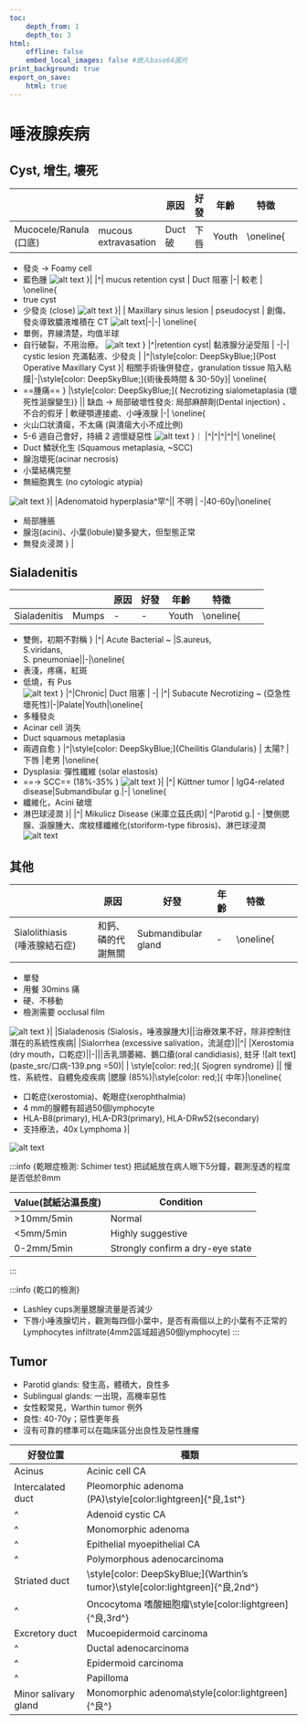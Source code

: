 ```yaml
---
toc:
    depth_from: 1
    depth_to: 3
html:
    offline: false
    embed_local_images: false #嵌入base64圖片
print_background: true
export_on_save:
    html: true
---
```


# 唾液腺疾病 


## Cyst, 增生, 壞死 
|||原因|好發| 年齡 |特徵|||
|-|-|-|-|-|-|-|-|
| Mucocele/Ranula (口底)| mucous extravasation |Duct 破 | 下唇 | Youth| \oneline{
- 發炎 &rarr; Foamy cell
- 藍色腫 
 ![alt text](paste_src/口病-128.png)
}|
|^| mucus retention cyst | Duct 阻塞 |-| 較老 | \oneline{
- true cyst 
- 少發炎 (close)
![alt text](paste_src/口病-129.png)
}|
| Maxillary sinus lesion | pseudocyst | 創傷、發炎導致膿液堆積在 CT ![alt text](paste_src/口病-130.png)|-|-| \oneline{
- 單側，界線清楚，均值半球
- 自行破裂，不用治療。
  ![alt text](paste_src/口病-131.png)
}
|^|retention cyst| 黏液腺分泌受阻 | -|-| cystic lesion 充滿黏液、少發炎 |
|^|\style[color: DeepSkyBlue;]{Post Operative Maxillary Cyst }|  相關手術後併發症，granulation tissue 陷入粘膜|-|\style[color: DeepSkyBlue;]{術後長時間 & 30-50y}| \oneline{
- ==腫痛==
}
|\style[color: DeepSkyBlue;]{ Necrotizing sialometaplasia (壞死性涎腺變生)} || 缺血 &rarr; 局部破壞性發炎: 局部麻醉劑(Dental injection) 、不合的假牙 | 軟硬顎連接處、小唾液腺 |-| \oneline{
- 火山口狀潰瘍，不太痛 (與潰瘍大小不成比例) 
- 5-6 週自己會好，持續 2 週懷疑惡性
![alt text](paste_src/口病-132.png)
}｜
|^|^|^|^|^| \oneline{
- Duct 鱗狀化生 (Squamous metaplasia, ~SCC)
- 腺泡壞死(acinar necrosis)
- 小葉結構完整
- 無細胞異生 (no cytologic atypia) 

![alt text](paste_src/口病-133.png)
}|
|Adenomatoid hyperplasia^罕^|| 不明 | -|40-60y|\oneline{
- 局部腫脹
- 腺泡(acini)、小葉(lobule)變多變大，但型態正常
- 無發炎浸潤 
} | 


## Sialadenitis

|||原因|好發| 年齡 |特徵|||
|-|-|-|-|-|-|-|-|
|Sialadenitis| Mumps |-|-|Youth|\oneline{
- 雙側，初期不對稱
}
|^| Acute Bacterial ~ |S.aureus,<br> S.viridans,<br> S. pneumoniae||-|\oneline{
- 表淺，疼痛，紅斑
- 低燒，有 Pus  
![alt text](paste_src/口病-134.png)
}
|^|Chronic| Duct 阻塞 | -|
|^| Subacute Necrotizing ~ (亞急性壞死性)|-|Palate|Youth|\oneline{
- 多種發炎 
- Acinar cell 消失 
- Duct squamous metaplasia 
- 兩週自愈 
}
|^|\style[color: DeepSkyBlue;]{Cheilitis Glandularis} | 太陽? | 下唇 |老男 |\oneline{
- Dysplasia: 彈性纖維 (solar elastosis)
- ==&rarr; SCC== (18%-35% )
![alt text](paste_src/口病-135.png)
}|
|^|  Küttner tumor | IgG4-related disease|Submandibular g.|-| \oneline{
- 纖維化，Acini 破壞 
- 淋巴球浸潤
}|
|^| Mikulicz Disease (米庫立茲氏病)| ^|Parotid g.| - |雙側腮腺、淚腺腫大、席紋樣纖維化(storiform-type fibrosis)、淋巴球浸潤 ![alt text](paste_src/口病-140.png)



## 其他 


|||原因|好發| 年齡 |特徵|||
|-|-|-|-|-|-|-|-|
| Sialolithiasis (唾液腺結石症)||和鈣、磷的代謝無關 | Submandibular gland |-|\oneline{
- 單發 
- 用餐 30mins 痛
- 硬、不移動
- 檢測需要 occlusal film 

![alt text](paste_src/口病-136.png)
}| 
|Sialadenosis (Sialosis，唾液腺腫大)||治療效果不好，除非控制住潛在的系統性疾病|
|Sialorrhea (excessive salivation，流涎症)||^|
|Xerostomia (dry mouth，口乾症)||-|||舌乳頭萎縮、鵝口瘡(oral candidiasis), 蛀牙 ![alt text](paste_src/口病-139.png =50)|
| \style[color: red;]{ Sjogren syndrome} || 慢性、系統性、自體免疫疾病 |腮腺 (85%)|\style[color: red;]{ 中年}|\oneline{
- 口乾症(xerostomia)、乾眼症(xerophthalmia)
- 4 mm的腺體有超過50個lymphocyte 
- HLA-B8(primary), HLA-DR3(primary), HLA-DRw52(secondary)
- 支持療法，40x Lymphoma 
}|




![alt text](paste_src/口病-137.png)


:::info {乾眼症檢測: Schimer test} 
把試紙放在病人眼下5分鐘，觀測溼透的程度是否低於8mm 


|Value(試紙沾濕長度)|Condition|
|-|-|
| >10mm/5min|Normal|
| <5mm/5min |Highly suggestive|
| 0-2mm/5min | Strongly confirm a dry-eye state|

:::

:::info {乾口的檢測}
- Lashley cups測量腮腺流量是否減少
- 下唇小唾液腺切片，觀測每四個小葉中，是否有兩個以上的小葉有不正常的Lymphocytes infiltrate(4mm2區域超過50個lymphocyte)
:::


## Tumor 
- Parotid glands: 發生高，體積大，良性多
- Sublingual glands: 一出現，高機率惡性
- 女性較常見，Warthin tumor 例外 
- 良性: 40-70y；惡性更年長
- 沒有可靠的標準可以在臨床區分出良性及惡性腫瘤


|好發位置| 種類|
|-|-|
Acinus| Acinic cell CA 
Intercalated duct| Pleomorphic adenoma (PA)\style[color:lightgreen]{^良,1st^} 
^|Adenoid cystic CA
^|Monomorphic adenoma
^|Epithelial myoepithelial CA
^| Polymorphous adenocarcinoma
Striated duct| \style[color: DeepSkyBlue;]{Warthin’s tumor}\style[color:lightgreen]{^良,2nd^}
^| Oncocytoma 嗜酸細胞瘤\style[color:lightgreen]{^良,3rd^}
Excretory duct| Mucoepidermoid carcinoma
^| Ductal adenocarcinoma
^|Epidermoid carcinoma
^| Papilloma
Minor salivary gland|Monomorphic adenoma\style[color:lightgreen]{^良^} |
